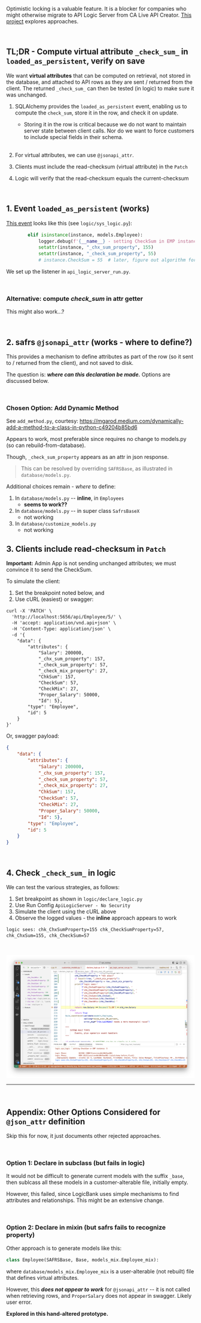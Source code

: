 Optimistic locking is a valuable feature.  It is a blocker for companies who might otherwise migrate to API Logic Server from CA Live API Creator.  [This project](https://github.com/valhuber/opt_locking) explores approaches. 

&nbsp;

## TL;DR - Compute virtual attribute `_check_sum_` in `loaded_as_persistent`, verify on save

We want **virtual attributes** that can be computed on retrieval, not stored in the database, and attached to API rows as they are sent / returned from the client.  The returned `_check_sum_` can then be tested (in logic) to make sure it was unchanged.

1. SQLAlchemy provides the `loaded_as_persistent` event, enabling us to compute the `check_sum`, store it in the row, and check it on update.

    * Storing it in the row is critical because we do not want to maintain server state between client calls.  Nor do we want to force customers to include special fields in their schema.<br><br>

2. For virtual attributes, we can use `@jsonapi_attr`.

3. Clients must include the read-checksum (virtual attribute) in the `Patch`

4. Logic will verify that the read-checksum equals the current-checksum

&nbsp;

## 1. Event `loaded_as_persistent` (works)

[This event](https://docs.sqlalchemy.org/en/20/orm/events.html#sqlalchemy.orm.SessionEvents.loaded_as_persistent) looks like this (see `logic/sys_logic.py`):

```python
        elif isinstance(instance, models.Employee):
            logger.debug(f'{__name__} - setting CheckSum in EMP instance: {instance}')
            setattr(instance, "_chx_sum_property", 155)
            setattr(instance, "_check_sum_property", 55)
            # instance.CheckSum = 55  # later, figure out algorithm for this
```

We set up the listener in `api_logic_server_run.py`.

&nbsp;

### Alternative: compute _check_sum_ in attr getter

This might also work...?

&nbsp;

## 2. safrs `@jsonapi_attr` (works - where to define?)

This provides a mechanism to define attributes as part of the row (so it sent to / returned from the client), and not saved to disk.  

The question is: ***where can this declaration be made.***  Options are discussed below.

&nbsp;

### Chosen Option: Add Dynamic Method

See `add_method.py`, courtesy: https://mgarod.medium.com/dynamically-add-a-method-to-a-class-in-python-c49204b85bd6

Appears to work, most preferable since requires no change to models.py (so can rebuild-from-database).

Though, `_check_sum_property` appears as an attr in json response.  

> This can be resolved by overriding `SAFRSBase`, as illustrated in `database/models.py`.

Additional choices remain - *where* to define:

1. In `database/models.py` -- **inline**, in `Employees`
    * **seems to work??**
2. In `database/models.py` -- in super class `SafrsBaseX`
    * not working
3. In `database/customize_models.py`
    * not working

## 3. Clients include read-checksum in `Patch`

**Important:** Admin App is not sending unchanged attributes; we must convince it to send the CheckSum.

To simulate the client:
1. Set the breakpoint noted below, and 
2. Use cURL (easiest) or swagger:

```curl
curl -X 'PATCH' \
  'http://localhost:5656/api/Employee/5/' \
  -H 'accept: application/vnd.api+json' \
  -H 'Content-Type: application/json' \
  -d '{
    "data": {
        "attributes": {
            "Salary": 200000,
            "_chx_sum_property": 157,
            "_check_sum_property": 57,
            "_check_mix_property": 27,
            "ChkSum": 157,
            "CheckSum": 57,
            "CheckMix": 27,
            "Proper_Salary": 50000,
            "Id": 5},
        "type": "Employee",
        "id": 5
    }
}'
```

Or, swagger payload:

```json
{
    "data": {
        "attributes": {
            "Salary": 200000,
            "_chx_sum_property": 157,
            "_check_sum_property": 57,
            "_check_mix_property": 27,
            "ChkSum": 157,
            "CheckSum": 57,
            "CheckMix": 27,
            "Proper_Salary": 50000,
            "Id": 5},
        "type": "Employee",
        "id": 5
    }
}
```

&nbsp;

## 4. Check `_check_sum_` in logic

We can test the various strategies, as follows:

1. Set breakpoint as shown in `logic/declare_logic.py`
2. Use Run Config `ApiLogicServer - No Security`
3. Simulate the client using the cURL above
4. Observe the logged values - the **inline** approach appears to work

```log
logic sees: chk_ChxSumProperty=155 chk_CheckSumProperty=57, chk_ChxSum=155, chk_CheckSum=57
```
&nbsp;

![No Virtual Attrs](images/patch-virtuals.png)

---

&nbsp;

## Appendix: Other Options Considered for `@json_attr` definition

Skip this for now, it just documents other rejected approaches.

&nbsp;

### Option 1: Declare in subclass (but fails in logic)

It would not be difficult to generate current models with the suffix `_base`, then sublcass all these models in a customer-alterable file, initially empty.  

However, this failed, since LogicBank uses simple mechanisms to find attributes and relationships.  This might be an extensive change.

&nbsp;

### Option 2: Declare in mixin (but safrs fails to recognize property)

Other approach is to generate models like this:

```python
class Employee(SAFRSBase, Base, models_mix.Employee_mix):
```

where `database/models_mix.Employee_mix` is a user-alterable (not rebuilt) file that defines virtual attributes.  

However, this ***does not appear to work*** for `@jsonapi_attr` -- it is not called when retrieving rows, and `ProperSalary` does not appear in swagger.  Likely user error.

**Explored in this hand-altered prototype.**
